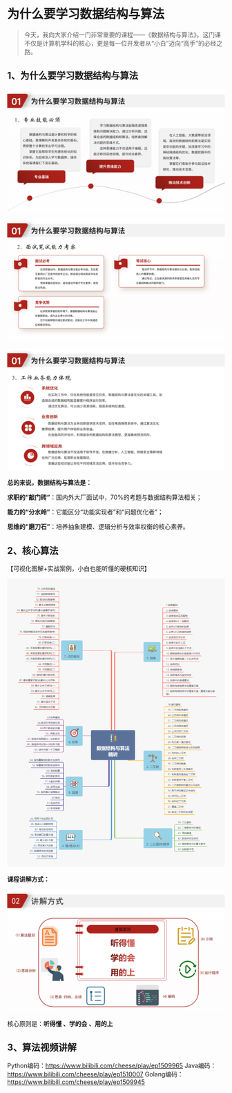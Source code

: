 # 为什么要学习数据结构与算法

> 今天，我向大家介绍一门非常重要的课程——《数据结构与算法》。这门课不仅是计算机学科的核心，更是每一位开发者从“小白”迈向“高手”的必经之路。

## 1、为什么要学习数据结构与算法

![为什么要学习数据结构与算法01](./imgs/为什么要学习数据结构与算法01.png)

![为什么要学习数据结构与算法01](./imgs/为什么要学习数据结构与算法02.png)

![为什么要学习数据结构与算法01](./imgs/为什么要学习数据结构与算法03.png)



**总的来说，数据结构与算法是：**

  **求职的“敲门砖”**：国内外大厂面试中，70%的考题与数据结构算法相关；

  **能力的“分水岭”**：它能区分“功能实现者”和“问题优化者”；

  **思维的“磨刀石”**：培养抽象建模、逻辑分析与效率权衡的核心素养。

## 2、核心算法

【可视化图解+实战案例，小白也能听懂的硬核知识】

![数据结构与算法精讲](.\imgs\数据结构与算法精讲.png)

**课程讲解方式：**

![讲解方式](.\imgs\讲解方式.png)

核心原则是：**听得懂 、学的会 、用的上**

## 3、算法视频讲解

Python编码：https://www.bilibili.com/cheese/play/ep1509965
Java编码：https://www.bilibili.com/cheese/play/ep1510007
Golang编码：https://www.bilibili.com/cheese/play/ep1509945
